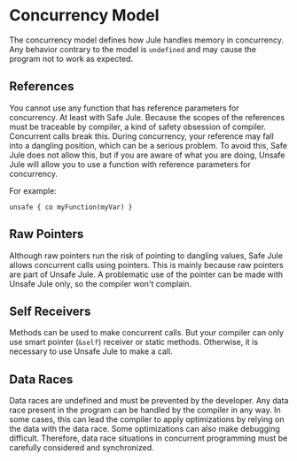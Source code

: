 # Concurrency Model

The concurrency model defines how Jule handles memory in concurrency. Any behavior contrary to the model is `undefined` and may cause the program not to work as expected.

## References

You cannot use any function that has reference parameters for concurrency. At least with Safe Jule. Because the scopes of the references must be traceable by compiler, a kind of safety obsession of compiler. Concurrent calls break this. During concurrency, your reference may fall into a dangling position, which can be a serious problem. To avoid this, Safe Jule does not allow this, but if you are aware of what you are doing, Unsafe Jule will allow you to use a function with reference parameters for concurrency.

For example:
```jule
unsafe { co myFunction(myVar) }
```

## Raw Pointers

Although raw pointers run the risk of pointing to dangling values, Safe Jule allows concurrent calls using pointers. This is mainly because raw pointers are part of Unsafe Jule. A problematic use of the pointer can be made with Unsafe Jule only, so the compiler won't complain.

## Self Receivers

Methods can be used to make concurrent calls. But your compiler can only use smart pointer (`&self`) receiver or static methods. Otherwise, it is necessary to use Unsafe Jule to make a call.

## Data Races

Data races are undefined and must be prevented by the developer. Any data race present in the program can be handled by the compiler in any way. In some cases, this can lead the compiler to apply optimizations by relying on the data with the data race. Some optimizations can also make debugging difficult. Therefore, data race situations in concurrent programming must be carefully considered and synchronized.